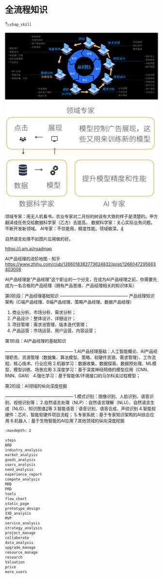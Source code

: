 # 全流程知识
:label:`chap_skill`

![整个产品实现的流程和生命周期[1]](../img/whole_process.png)

![完整项目的角色](../img/whole_project.png)

领域专家：用无人机看书，农业专家对二月份的树该有大致的样子是清楚的。甲方翻译成任务交给数据科学家（乙方）去提高。
数据科学家：关心实际业务问题。不断开发新领域。
AI专家：不仅能用，精度性能。领域做深。[4]

自然语言处理不如图片应用做的好。

https://i.am.ai/roadmap

AI产品经理的进阶地图 - 知乎
https://www.zhihu.com/club/1266018382773624832/post/1266047295663403008

AI产品经理是“产品经理”这个职业的一个分支，在成为AI产品经理之前，你需要先成为一名合格的产品经理（拥有产品思维、产品经理相关的知识体系）

第0阶段：产品经理基础知识
————————————————
产品经理知识架构（C端产品经理、B端产品经理、策略产品经理、数据产品经理）

1. 商业分析、市场分析、需求分析；
2. 产品设计：整体设计、详细设计；
3. 项目管理：需求池管理、版本迭代管理；
4. 产品运营：市场运营、用户运营、内容运营；

第1阶段：AI产品经理的基础知识

————————————————
1.AI产品经理基础：人工智能概论、AI产品经理职责、资源管理（数据集、算法模型、策略、软硬件资源、需求管理）、工作流程、核心技术、行业应用
2.机器学习：数据收集、数据探索、数据预处理、ML模型、模型训练、场景应用
3.深度学习：基于深度神经网络的模型应用（CNN、RNN、GAN）
4.强化学习：基于智能体/环境接口的马尔科夫过程模型；

第2阶段：AI领域的纵向深度挖掘

————————————————
1.模式识别：图像识别、人脸识别、语音识别、视频识别等；
2.自然语言处理（NLP）：自然语言理解（NLU）、自然语言生成（NLG）、知识图谱[2]等
3.智能语音：语音识别、语音合成、声纹识别
4.智能软硬件：芯片、智能软硬件项目流程；
5.专家系统：基于专家知识架构的AI综合应用
6.机器人：基于生物智能的AI应用
7.其他领域的纵向深度挖掘

```toc
:maxdepth: 2

steps
BRD
industry_analysis
market_analysis
goods_analysis
users_analysis
need_analysis
experience_report
compete_analysis
MRD
PRD
tools
flow_chart
static_page
prototype_design
IXD_analysis
MVP
service_analysis
strategy_analysis
project_manage
collaborate
data_analysis
upgrade_manage
resource_manage
research
Valuation
price
more_users

```

[1]: https://ke.qidianla.com/courses/pmcamp?channel=bbs
[2]: http://www.mysecretrainbow.com/ai/18035.html
[3]: https://coggle.it/diagram/XDvxtYllM9x_N_j9/t/%E6%88%90%E4%B8%BA%E8%85%BE%E8%AE%AF%E4%BA%A7%E5%93%81%E5%9F%B9%E8%AE%AD%E7%94%9F%EF%BC%88ai%E4%BA%A7%E5%93%81%E7%BB%8F%E7%90%86%EF%BC%8C%E7%AD%96%E7%95%A5%E4%BA%A7%E5%93%81%E7%BB%8F%E7%90%86%EF%BC%8C%E4%BA%91%E8%AE%A1%E7%AE%97%E4%BA%A7%E5%93%81%E7%BB%8F%E7%90%86%E7%AD%89%EF%BC%8C%E6%9C%80%E5%A5%BD%E6%98%AFtob%E7%9A%84%E4%BA%A7%E5%93%81%EF%BC%89
[4]: https://www.bilibili.com/video/BV1J54y187f9/?p=2&spm_id_from=pageDriver
